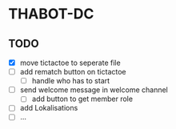 # THABOT-DC

## TODO

- [x] move tictactoe to seperate file
- [ ] add rematch button on tictactoe
  - [ ] handle who has to start
- [ ] send welcome message in welcome channel
  - [ ] add button to get member role
- [ ] add Lokalisations
- [ ] ...
